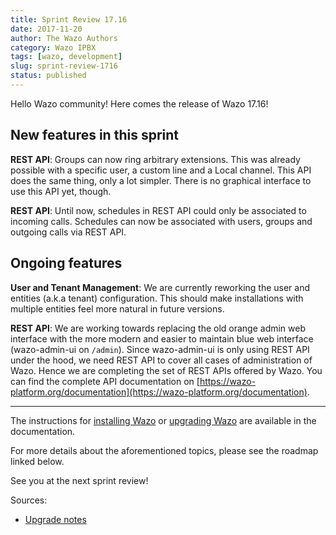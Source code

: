 ```yaml
---
title: Sprint Review 17.16
date: 2017-11-20
author: The Wazo Authors
category: Wazo IPBX
tags: [wazo, development]
slug: sprint-review-1716
status: published
---
```


Hello Wazo community! Here comes the release of Wazo 17.16!

## New features in this sprint

**REST API**: Groups can now ring arbitrary extensions. This was already possible with a specific user, a custom line and a Local channel. This API does the same thing, only a lot simpler. There is no graphical interface to use this API yet, though.

**REST API**: Until now, schedules in REST API could only be associated to incoming calls. Schedules can now be associated with users, groups and outgoing calls via REST API.

## Ongoing features

**User and Tenant Management**: We are currently reworking the user and entities (a.k.a tenant) configuration. This should make installations with multiple entities feel more natural in future versions.

**REST API**: We are working towards replacing the old orange admin web interface with the more modern and easier to maintain blue web interface (wazo-admin-ui on `/admin`). Since wazo-admin-ui is only using REST API under the hood, we need REST API to cover all cases of administration of Wazo. Hence we are completing the set of REST APIs offered by Wazo. You can find the complete API documentation on [https://wazo-platform.org/documentation](https://wazo-platform.org/documentation).

---

The instructions for [installing Wazo](/uc-doc/installation/install-system) or [upgrading Wazo](/uc-doc/upgrade/introduction) are available in the documentation.

For more details about the aforementioned topics, please see the roadmap linked below.

See you at the next sprint review!

Sources:

- [Upgrade notes](https://wazo.readthedocs.io/en/wazo-17.16/upgrade/upgrade.html#upgrade-notes)
